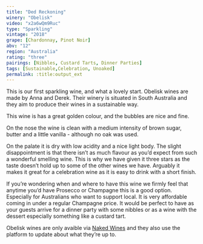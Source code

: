 ```yaml
---
title: "Ded Reckoning"
winery: "Obelisk"
video: "x2a6wQm9Ruc"
type: "Sparkling"
vintage: "2018"
grape: [Chardonnay, Pinot Noir]
abv: "12"
region: "Australia"
rating: "three"
pairings: [Nibbles, Custard Tarts, Dinner Parties]
tags: [Sustainable,Celebration, Unoaked]
permalink: :title:output_ext
---
```


This is our first sparkling wine, and what a lovely start. Obelisk wines are made by Anna and Derek. Their winery is situated in South Australia and they aim to produce their wines in a sustainable way.

This wine is has a great golden colour, and the bubbles are nice and fine.

On the nose the wine is clean with a medium intensity of brown sugar, butter and a little vanilla - although no oak was used.

On the palate it is dry with low acidity and a nice light body. The slight disappointment is that there isn&rsquo;t as much flavour as you&rsquo;d expect from such a wonderful smelling wine. This is why we have given it three stars as the taste doesn&rsquo;t hold up to some of the other wines we have. Arguably it makes it great for a celebration wine as it is easy to drink with a short finish.

If you&rsquo;re wondering when and where to have this wine we firmly feel that anytime you&rsquo;d have Prosecco or Champagne this is a good option. Especially for Australians who want to support local. It is very affordable coming in under a regular Champagne price. It would be perfect to have as your guests arrive for a dinner party with some nibbles or as a wine with the dessert especially something like a custard tart.

Obelisk wines are only avaible via <a href="https://www.nakedwines.com.au/producers/anna-and-derek-hooper" target="_blank" title="Naked Wines"> Naked Wines</a> and they also use the platform to update about what they&rsquo;re up to.